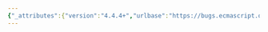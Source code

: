 ```yaml
---
{"_attributes":{"version":"4.4.4+","urlbase":"https://bugs.ecmascript.org/","maintainer":"dherman@mozilla.com"},"bug":{"bug_id":956,"creation_ts":"2012-11-11 09:33:00 -0800","short_desc":"9.2.4: \"IsCallable\"","delta_ts":"2012-11-23 09:45:48 -0800","product":"Draft for 6th Edition","component":"editorial issue","version":"Rev 11: October 26, 2012 Draft","rep_platform":"All","op_sys":"All","bug_status":"RESOLVED","resolution":"FIXED","priority":"Normal","bug_severity":"normal","everconfirmed":true,"reporter":{"uid":"jmdyck","name":"Michael Dyck"},"assigned_to":{"uid":"allen","name":"Allen Wirfs-Brock"},"long_desc":[{"commentid":2452,"comment_count":0,"who":{"uid":"jmdyck","name":"Michael Dyck"},"bug_when":"2012-11-11 09:33:15 -0800","thetext":"In 9.2.4 \"IsConstructor\",\npara 1 says:\n    The abstract operation IsCallable determines if its argument, which\n    must be an ECMAScript language value value or a Completion Record,\n    is a function object with a [[Construct]] internal method.\n\nChange \"IsCallable\" to \"IsConstructor\".\n\nChange \"value value\" to \"value\"."},{"commentid":2503,"comment_count":1,"who":{"uid":"allen","name":"Allen Wirfs-Brock"},"bug_when":"2012-11-21 17:23:06 -0800","thetext":"corrected in rev 12 editor's draft"},{"commentid":2673,"comment_count":2,"who":{"uid":"allen","name":"Allen Wirfs-Brock"},"bug_when":"2012-11-23 09:45:48 -0800","thetext":"corrected in rev 12, Nov. 22, 2012 draft"}]}}
---
```

